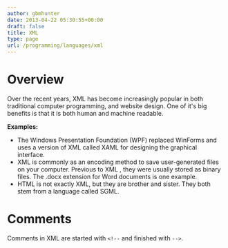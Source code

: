 ```yaml
---
author: gbmhunter
date: 2013-04-22 05:30:55+00:00
draft: false
title: XML
type: page
url: /programming/languages/xml
---
```


# Overview

Over the recent years, XML has become increasingly popular in both traditional computer programming, and website design. One of it's big benefits is that it is both human and machine readable.

**Examples:**

* The Windows Presentation Foundation (WPF) replaced WinForms and uses a version of XML called XAML for designing the graphical interface.
* XML is commonly as an encoding method to save user-generated files on your computer. Previous to XML , they were usually stored as binary files. The .docx extension for Word documents is one example.
* HTML is not exactly XML, but they are brother and sister. They both stem from a language called SGML.

# Comments

Comments in XML are started with `<!--` and finished with `-->`.
